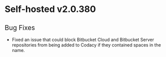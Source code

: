 # Self-hosted v2.0.380

## <span style="font-weight: 400;">Bug Fixes</span>

-   Fixed an issue that could block Bitbucket Cloud and Bitbucket Server
    repositories from being added to Codacy if they contained spaces in
    the name.

